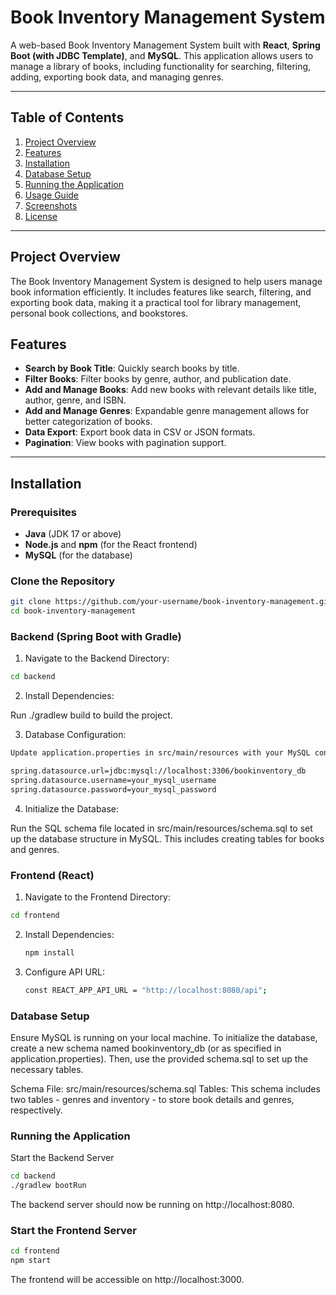 # Book Inventory Management System

A web-based Book Inventory Management System built with **React**, **Spring Boot (with JDBC Template)**, and **MySQL**. This application allows users to manage a library of books, including functionality for searching, filtering, adding, exporting book data, and managing genres.

---

## Table of Contents
1. [Project Overview](#project-overview)
2. [Features](#features)
3. [Installation](#installation)
4. [Database Setup](#database-setup)
5. [Running the Application](#running-the-application)
6. [Usage Guide](#usage-guide)
7. [Screenshots](#screenshots)
8. [License](#license)

---

## Project Overview

The Book Inventory Management System is designed to help users manage book information efficiently. It includes features like search, filtering, and exporting book data, making it a practical tool for library management, personal book collections, and bookstores.

## Features

- **Search by Book Title**: Quickly search books by title.
- **Filter Books**: Filter books by genre, author, and publication date.
- **Add and Manage Books**: Add new books with relevant details like title, author, genre, and ISBN.
- **Add and Manage Genres**: Expandable genre management allows for better categorization of books.
- **Data Export**: Export book data in CSV or JSON formats.
- **Pagination**: View books with pagination support.

---

## Installation

### Prerequisites
- **Java** (JDK 17 or above)
- **Node.js** and **npm** (for the React frontend)
- **MySQL** (for the database)

### Clone the Repository
```bash
git clone https://github.com/your-username/book-inventory-management.git
cd book-inventory-management
```

### Backend (Spring Boot with Gradle)
1. Navigate to the Backend Directory:
```bash
cd backend
```
2. Install Dependencies:

Run ./gradlew build to build the project.

3. Database Configuration:
```bash
Update application.properties in src/main/resources with your MySQL configuration:

spring.datasource.url=jdbc:mysql://localhost:3306/bookinventory_db
spring.datasource.username=your_mysql_username
spring.datasource.password=your_mysql_password
```
4. Initialize the Database:

Run the SQL schema file located in src/main/resources/schema.sql to set up the database structure in MySQL. This includes creating tables for books and genres.

### Frontend (React)
1. Navigate to the Frontend Directory:

```bash
cd frontend
```

2. Install Dependencies:
   ```bash
   npm install
   ```
3. Configure API URL:
   ```bash
   const REACT_APP_API_URL = "http://localhost:8080/api";
    ```
### Database Setup
Ensure MySQL is running on your local machine. To initialize the database, create a new schema named bookinventory_db (or as specified in application.properties). Then, use the provided schema.sql to set up the necessary tables.

Schema File: src/main/resources/schema.sql
Tables: This schema includes two tables - genres and inventory - to store book details and genres, respectively.

### Running the Application
Start the Backend Server
```bash
cd backend
./gradlew bootRun
```
The backend server should now be running on http://localhost:8080.

### Start the Frontend Server
```bash
cd frontend
npm start
```
The frontend will be accessible on http://localhost:3000.



